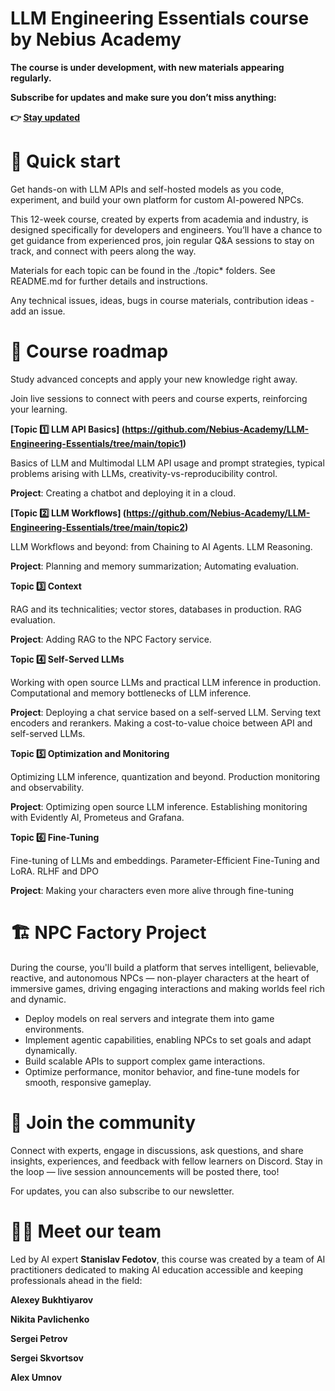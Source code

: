 # LLM Engineering Essentials course by Nebius Academy

**The course is under development, with new materials appearing regularly.**

**Subscribe for updates and make sure you don’t miss anything:**

**👉 [Stay updated](https://academy.nebius.com/llm-engineering-essentials/update/)**

# 📌 Quick start

Get hands-on with LLM APIs and self-hosted models as you code, experiment, and build your own platform for custom AI-powered NPCs.

This 12-week course, created by experts from academia and industry, is designed specifically for developers and engineers. You’ll have a chance to get guidance from experienced pros, join regular Q&A sessions to stay on track, and connect with peers along the way.

Materials for each topic can be found in the ./topic* folders. See README.md for further details and instructions.

Any technical issues, ideas, bugs in course materials, contribution ideas - add an issue.

# 📖 Course roadmap

Study advanced concepts and apply your new knowledge right away.

Join live sessions to connect with peers and course experts, reinforcing your learning.

**[Topic 1️⃣ LLM API Basics] (https://github.com/Nebius-Academy/LLM-Engineering-Essentials/tree/main/topic1)**

Basics of LLM and Multimodal LLM API usage and prompt strategies, typical problems arising with LLMs, creativity-vs-reproducibility control.

**Project**: Creating a chatbot and deploying it in a cloud.

**[Topic 2️⃣ LLM Workflows] (https://github.com/Nebius-Academy/LLM-Engineering-Essentials/tree/main/topic2)**

LLM Workflows and beyond: from Chaining to AI Agents. LLM Reasoning.

**Project**: Planning and memory summarization; Automating evaluation.
	
**Topic 3️⃣ Context**

RAG and its technicalities; vector stores, databases in production. RAG evaluation.

**Project**: Adding RAG to the NPC Factory service.

**Topic 4️⃣ Self-Served LLMs**
	
Working with open source LLMs and practical LLM inference in production. Computational and memory bottlenecks of LLM inference.

**Project**: Deploying a chat service based on a self-served LLM. Serving text encoders and rerankers. Making a cost-to-value choice between API and self-served LLMs.
	
**Topic 5️⃣ Optimization and Monitoring**

Optimizing LLM inference, quantization and beyond. Production monitoring and observability.
	
**Project**: Optimizing open source LLM inference. Establishing monitoring with Evidently AI, Prometeus and Grafana.
	
**Topic 6️⃣ Fine-Tuning**

Fine-tuning of LLMs and embeddings. Parameter-Efficient Fine-Tuning and LoRA. RLHF and DPO
	
**Project**: Making your characters even more alive through fine-tuning

# 🏗️ NPC Factory Project

During the course, you'll build a platform that serves intelligent, believable, reactive, and autonomous NPCs — non-player characters at the heart of immersive games, driving engaging interactions and making worlds feel rich and dynamic.

- Deploy models on real servers and integrate them into game environments.
- Implement agentic capabilities, enabling NPCs to set goals and adapt dynamically.
- Build scalable APIs to support complex game interactions.
- Optimize performance, monitor behavior, and fine-tune models for smooth, responsive gameplay.

# 💬 Join the community

Connect with experts, engage in discussions, ask questions, and share insights, experiences, and feedback with fellow learners on Discord. Stay in the loop — live session announcements will be posted there, too!

For updates, you can also subscribe to our newsletter.

# 👨‍🏫 Meet our team

Led by AI expert **Stanislav Fedotov**, this course was created by a team of AI practitioners dedicated to making AI education accessible and keeping professionals ahead in the field:

**Alexey Bukhtiyarov**

**Nikita Pavlichenko**

**Sergei Petrov**

**Sergei Skvortsov**

**Alex Umnov**
